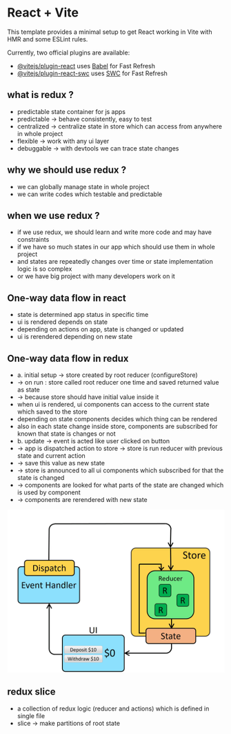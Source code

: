 # React + Vite

This template provides a minimal setup to get React working in Vite with HMR and some ESLint rules.

Currently, two official plugins are available:

- [@vitejs/plugin-react](https://github.com/vitejs/vite-plugin-react/blob/main/packages/plugin-react/README.md) uses [Babel](https://babeljs.io/) for Fast Refresh
- [@vitejs/plugin-react-swc](https://github.com/vitejs/vite-plugin-react-swc) uses [SWC](https://swc.rs/) for Fast Refresh

## what is redux ?

- predictable state container for js apps
- predictable -> behave consistently, easy to test
- centralized -> centralize state in store which can access from anywhere in whole project
- flexible -> work with any ui layer
- debuggable -> with devtools we can trace state changes

## why we should use redux ?

- we can globally manage state in whole project
- we can write codes which testable and predictable

## when we use redux ?

- if we use redux, we should learn and write more code and may have constraints
- if we have so much states in our app which should use them in whole project
- and states are repeatedly changes over time or state implementation logic is so complex
- or we have big project with many developers work on it

## One-way data flow in react

- state is determined app status in specific time
- ui is rendered depends on state
- depending on actions on app, state is changed or updated
- ui is rerendered depending on new state

## One-way data flow in redux

- a. initial setup -> store created by root reducer (configureStore)
- -> on run : store called root reducer one time and saved returned value as state
- -> because store should have initial value inside it
- when ui is rendered, ui components can access to the current state which saved to the store
- depending on state components decides which thing can be rendered
- also in each state change inside store, components are subscribed for known that state is changes or not
- b. update -> event is acted like user clicked on button
- -> app is dispatched action to store -> store is run reducer with previous state and current action
- -> save this value as new state
- -> store is announced to all ui components which subscribed for that the state is changed
- -> components are looked for what parts of the state are changed which is used by component
- -> components are rerendered with new state

<img src="./src/assets/ReduxDataFlowDiagram.gif" alt="Alt text">

## redux slice

- a collection of redux logic (reducer and actions) which is defined in single file
- slice -> make partitions of root state